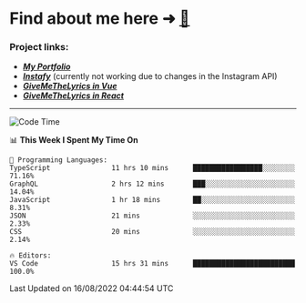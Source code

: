 # Find about me here ➜ [🧑](https://pauabella.dev)

### Project links:
- ***[My Portfolio](https://pauabella.dev)***
- ***[Instafy](https://instafy.me)*** (currently not working due to changes in the Instagram API)
- ***[GiveMeTheLyrics in Vue](https://lyrics.pauabella.dev)***
- ***[GiveMeTheLyrics in React](https://pauabella.dev/GiveMeTheLyrics)***

---
<!--START_SECTION:waka-->
![Code Time](http://img.shields.io/badge/Code%20Time-1%2C363%20hrs%2037%20mins-blue)

📊 **This Week I Spent My Time On** 

```text
💬 Programming Languages: 
TypeScript               11 hrs 10 mins      █████████████████░░░░░░░░   71.16% 
GraphQL                  2 hrs 12 mins       ███░░░░░░░░░░░░░░░░░░░░░░   14.04% 
JavaScript               1 hr 18 mins        ██░░░░░░░░░░░░░░░░░░░░░░░   8.31% 
JSON                     21 mins             ░░░░░░░░░░░░░░░░░░░░░░░░░   2.33% 
CSS                      20 mins             ░░░░░░░░░░░░░░░░░░░░░░░░░   2.14%

🔥 Editors: 
VS Code                  15 hrs 31 mins      █████████████████████████   100.0%

```


 Last Updated on 16/08/2022 04:44:54 UTC
<!--END_SECTION:waka-->
